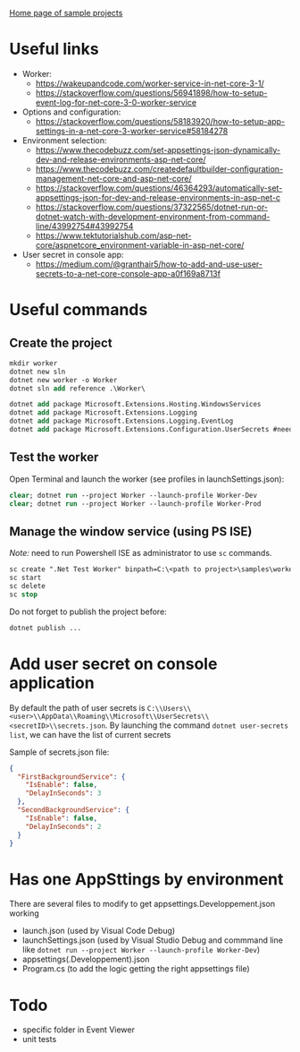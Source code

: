 [Home page of sample projects](../README.md)

# Useful links

* Worker:
  - https://wakeupandcode.com/worker-service-in-net-core-3-1/
  - https://stackoverflow.com/questions/56941898/how-to-setup-event-log-for-net-core-3-0-worker-service
* Options and configuration: 
  - https://stackoverflow.com/questions/58183920/how-to-setup-app-settings-in-a-net-core-3-worker-service#58184278
* Environment selection:
  - https://www.thecodebuzz.com/set-appsettings-json-dynamically-dev-and-release-environments-asp-net-core/
  - https://www.thecodebuzz.com/createdefaultbuilder-configuration-management-net-core-and-asp-net-core/
  - https://stackoverflow.com/questions/46364293/automatically-set-appsettings-json-for-dev-and-release-environments-in-asp-net-c
  - https://stackoverflow.com/questions/37322565/dotnet-run-or-dotnet-watch-with-development-environment-from-command-line/43992754#43992754
  - https://www.tektutorialshub.com/asp-net-core/aspnetcore_environment-variable-in-asp-net-core/
* User secret in console app:
  - https://medium.com/@granthair5/how-to-add-and-use-user-secrets-to-a-net-core-console-app-a0f169a8713f

# Useful commands

  ## Create the project

```ps
mkdir worker
dotnet new sln
dotnet new worker -o Worker
dotnet sln add reference .\Worker\

dotnet add package Microsoft.Extensions.Hosting.WindowsServices
dotnet add package Microsoft.Extensions.Logging
dotnet add package Microsoft.Extensions.Logging.EventLog
dotnet add package Microsoft.Extensions.Configuration.UserSecrets #needed if using user secrets on console
```

  ## Test the worker

Open Terminal and launch the worker (see profiles in launchSettings.json):
```ps
clear; dotnet run --project Worker --launch-profile Worker-Dev
clear; dotnet run --project Worker --launch-profile Worker-Prod
```

  ## Manage the window service (using PS ISE)

*Note:* need to run Powershell ISE as administrator to use ```sc``` commands.

```ps
sc create ".Net Test Worker" binpath=C:\<path to project>\samples\worker\Worker\bin\Debug\net5.0\publish\Worker.exe
sc start
sc delete
sc stop
```

Do not forget to publish the project before:
```ps
dotnet publish ...
```

# Add user secret on console application
By default the path of user secrets is ```C:\\Users\\<user>\\AppData\\Roaming\\Microsoft\\UserSecrets\\<secretID>\\secrets.json```.
By launching the command ```dotnet user-secrets list```, we can have the list of current secrets

Sample of secrets.json file:
```json
{
  "FirstBackgroundService": {
    "IsEnable": false,
    "DelayInSeconds": 3
  },
  "SecondBackgroundService": {
    "IsEnable": false,
    "DelayInSeconds": 2
  }
}
```

# Has one AppSttings by environment
There are several files to modify to get appsettings.Developpement.json working
* launch.json (used by Visual Code Debug)
* launchSettings.json (used by Visual Studio Debug and commmand line like ```dotnet run --project Worker --launch-profile Worker-Dev```)
* appsettings(.Developpement).json
* Program.cs (to add the logic getting the right appsettings file)

# Todo
* specific folder in Event Viewer 
* unit tests
